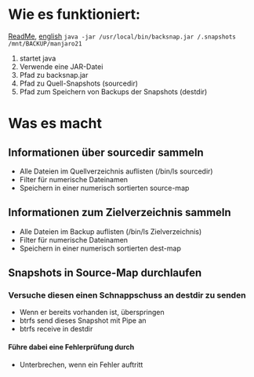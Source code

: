 # Wie es funktioniert:
[ReadMe](./backsnap.md),  [english](./HowItWorks.md) 
`java -jar /usr/local/bin/backsnap.jar /.snapshots /mnt/BACKUP/manjaro21`

1. startet java
2. Verwende eine JAR-Datei
3. Pfad zu backsnap.jar
4. Pfad zu Quell-Snapshots (sourcedir)
5. Pfad zum Speichern von Backups der Snapshots (destdir)

# Was es macht

## Informationen über sourcedir sammeln
* Alle Dateien im Quellverzeichnis auflisten (/bin/ls sourcedir)
* Filter für numerische Dateinamen
* Speichern in einer numerisch sortierten source-map

## Informationen zum Zielverzeichnis sammeln
* Alle Dateien im Backup auflisten (/bin/ls Zielverzeichnis)
* Filter für numerische Dateinamen
* Speichern in einer numerisch sortierten dest-map

## Snapshots in Source-Map durchlaufen
### Versuche diesen einen Schnappschuss an destdir zu senden
* Wenn er bereits vorhanden ist, überspringen
* btrfs send dieses Snapshot mit Pipe an
* btrfs receive in destdir

#### Führe dabei eine Fehlerprüfung durch
* Unterbrechen, wenn ein Fehler auftritt